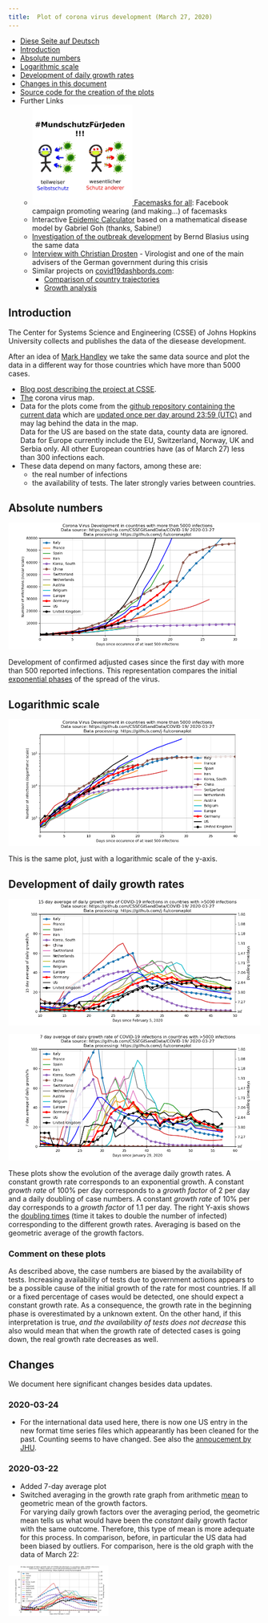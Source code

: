```yaml
---
title:  Plot of corona virus development (March 27, 2020)
---
```


- [Diese Seite auf Deutsch](index.md)
- [Introduction](#introduction)
- [Absolute numbers](#absolute-numbers)
- [Logarithmic scale](#logarithmic-scale)
- [Development of daily growth rates](#development-of-daily-growth-rates)
- [Changes in this document](#changes)
- [Source code for the creation of the plots](https://github.com/j-fu/coronaplot)
- Further Links
    -  [<img src="ms4j.jpg" width="200"> Facemasks for all](https://www.facebook.com/groups/2725984604188343/): Facebook campaign promoting wearing (and making...) of facemasks
    - Interactive [Epidemic Calculator](http://gabgoh.github.io/COVID/index.html)
      based on a mathematical disease model by Gabriel Goh (thanks, Sabine!)
    - [Investigation of the outbreak development](https://www.staff.uni-oldenburg.de/bernd.blasius/project/corona/) by Bernd Blasius using the same data
    - [Interview with Christian Drosten](https://www.zeit.de/wissen/gesundheit/2020-03/christian-drosten-coronavirus-pandemic-germany-virologist-charite/komplettansicht) - Virologist  and one of the main advisers of the German government during this crisis
    -  Similar projects on  [covid19dashbords.com](https://covid19dashboards.com/):
       - [Comparison of country trajectories](https://covid19dashboards.com/compare-country-trajectories/)
       - [Growth analysis](https://covid19dashboards.com/growth-analysis/)


## Introduction
The Center for Systems Science and Engineering (CSSE)  of Johns Hopkins University
collects and publishes the data of the diesease development.

After an idea of [Mark Handley](https://twitter.com/MarkJHandley/status/1237119688578138112?s=20) we take the same
data source and plot the data in a different way for those countries which have more than 5000 cases.


- [Blog post describing the project at CSSE](https://systems.jhu.edu/research/public-health/ncov/).
- [The](https://gisanddata.maps.arcgis.com/apps/opsdashboard/index.html#/bda7594740fd40299423467b48e9ecf6) corona virus map.
- Data for the plots come from the [github repository containing the current data](https://github.com/CSSEGISandData/COVID-19)
  which are [updated once per day around 23:59 (UTC)](https://github.com/CSSEGISandData/COVID-19/tree/master/csse_covid_19_data#update-frequency)
  and may lag behind the data in the map.    
  Data  for the  US are  based on  the state  data, county  data are
  ignored.  Data  for  Europe  currently  include   the  EU,
  Switzerland, Norway, UK and Serbia only. All other European countries have
  (as of March 27) less than 300 infections each.
- These data depend on many factors, among these are:
   - the real number of infections
   - the availability of tests.
   The later  strongly varies between countries.



## Absolute numbers
![](infected-exp.png) 

Development of confirmed  adjusted cases since the first day with more than 500 reported infections. This representation compares the initial 
[exponential phases](https://en.wikipedia.org/wiki/Exponential_growth) of the spread of the virus.


## Logarithmic scale
![](infected.png) 

This is the same plot, just with a logarithmic scale of the y-axis.


## Development of daily growth rates
![](infected-growthrate.png) 

![](infected-growthrate-weeklyavg.png) 

These plots show the evolution of the average daily growth rates. A constant growth rate corresponds to an exponential growth. A constant *growth rate* of 100% per day corresponds to a *growth factor* of 2 per day and a daily doubling of case numbers.
A constant *growth  rate* of 10% per day corresponds to a *growth factor* of 1.1 per day. The right Y-axis shows the 
[doubling times](https://en.wikipedia.org/wiki/Doubling_time) (time it takes to double the number of infected)
corresponding to the different growth rates. Averaging is based on the geometric average of the growth factors.


### Comment on these plots

As described above, the case numbers are biased by the availability of tests.  Increasing availability of tests due to government actions appears to be a possible cause of the initial growth of the rate for most countries. If all or a fixed percentage of cases would be detected, one should expect a constant growth rate. As a consequence, the  growth rate in the beginning phase is overestimated by a unknown extent.
On the other hand, if this interpretation is true, *and the availability of tests does not decrease* this also would mean that when the growth rate of detected cases is going down, the real  growth rate decreases as well.



## Changes
We document here significant changes besides data updates. 

### 2020-03-24
- For the international data used here, there is now one US entry in the new format time series files which appearantly
has been cleaned for the past. Counting seems to have changed. See also the [annoucement by JHU](https://github.com/CSSEGISandData/COVID-19/issues/1250).

### 2020-03-22
- Added 7-day average plot
- Switched averaging in the growth rate graph from arithmetic [mean](https://en.wikipedia.org/wiki/Mean) to geometric mean of the growth factors.  
For varying daily growh factors over the averaging period, the geometric mean tells us what would have been the *constant* daily growth factor  with the same outcome. Therefore, this type of mean is more adequate for this process. In comparison, before, in particular the US data had been biased by outliers. For comparison, here is the old graph with the data of March 22:

<img src="https://github.com/j-fu/coronaplot/raw/51326c1522407fca8a5c32ba280460d8924d2f06/infected-growthrate.png" width="200">




